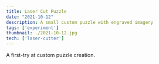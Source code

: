 ```yaml
---
title: Laser Cut Puzzle
date: "2021-10-12"
description: A small custom puzzle with engraved imagery
tags: ['experiment']
thumbnail: ./2021-10-12.jpg
tech: ['laser-cutter']
---
```

A first-try at custom puzzle creation. 